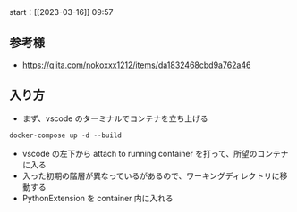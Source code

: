 start：[[2023-03-16]] 09:57

## 参考様

- https://qiita.com/nokoxxx1212/items/da1832468cbd9a762a46

## 入り方

- まず、vscode のターミナルでコンテナを立ち上げる

```python
docker-compose up -d --build
```

- vscode の左下から attach to running container を打って、所望のコンテナに入る
- 入った初期の階層が異なっているがあるので、ワーキングディレクトリに移動する
- PythonExtension を container 内に入れる
